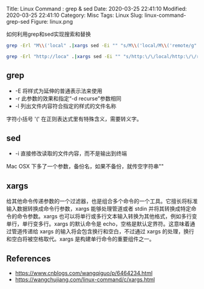 Title: Linux Command : grep & sed
Date: 2020-03-25 22:41:10
Modified: 2020-03-25 22:41:10
Category: Misc
Tags: Linux
Slug: linux-command-grep-sed
Figure: linux.png

如何利用grep和sed实现搜索和替换
```bash
grep -Erl "M\\('local" .|xargs sed -Ei "" "s/M\\('local/M\\('remote/g"

grep -Erl "http://loca" .|xargs sed -Ei "" "s/http:\/\/local/http:\/\/remote/g"
```

## grep
- -E 将样式为延伸的普通表示法来使用
- -r 此参数的效果和指定“-d recurse”参数相同
- -l 列出文件内容符合指定的样式的文件名称

字符小括号 '(' 在正则表达式里有特殊含义，需要转义字。
## sed
- -i 直接修改读取的文件内容，而不是输出到终端

Mac OSX 下多了一个参数，备份名，如果不备份，就传空字符串""
## xargs

给其他命令传递参数的一个过滤器，也是组合多个命令的一个工具。它擅长将标准输入数据转换成命令行参数，xargs 能够处理管道或者 stdin 并将其转换成特定命令的命令参数。xargs 也可以将单行或多行文本输入转换为其他格式，例如多行变单行，单行变多行。xargs 的默认命令是 echo，空格是默认定界符。这意味着通过管道传递给 xargs 的输入将会包含换行和空白，不过通过 xargs 的处理，换行和空白将被空格取代。xargs 是构建单行命令的重要组件之一。

## References
- https://www.cnblogs.com/wangqiguo/p/6464234.html
- https://wangchujiang.com/linux-command/c/xargs.html
